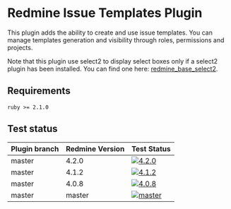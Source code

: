 Redmine Issue Templates Plugin
======================

This plugin adds the ability to create and use issue templates.
You can manage templates generation and visibility through roles, permissions and projects.

Note that this plugin use select2 to display select boxes only if a select2 plugin has been installed. You can find one here: [redmine_base_select2](https://github.com/jbbarth/redmine_base_select2).

## Requirements

    ruby >= 2.1.0
    
## Test status

|Plugin branch| Redmine Version   | Test Status      |
|-------------|-------------------|------------------|
|master       | 4.2.0             | [![4.2.0][1]][5] |  
|master       | 4.1.2             | [![4.1.2][2]][5] |  
|master       | 4.0.8             | [![4.0.8][3]][5] |
|master       | master            | [![master][4]][5]|

[1]: https://github.com/nanego/redmine_templates/actions/workflows/4_2_0.yml/badge.svg
[2]: https://github.com/nanego/redmine_templates/actions/workflows/4_1_2.yml/badge.svg
[3]: https://github.com/nanego/redmine_templates/actions/workflows/4_0_8.yml/badge.svg
[4]: https://github.com/nanego/redmine_templates/actions/workflows/master.yml/badge.svg
[5]: https://github.com/nanego/redmine_templates/actions
